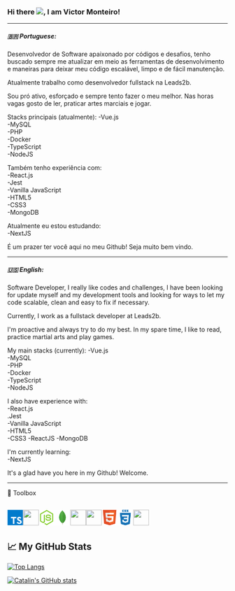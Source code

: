 ### Hi there <img src="https://raw.githubusercontent.com/MartinHeinz/MartinHeinz/master/wave.gif" width="30px">, I am Victor Monteiro!

---

##### 🇧🇷 Portuguese:
Desenvolvedor de Software apaixonado por códigos e desafios, tenho buscado sempre me atualizar em meio as ferramentas de desenvolvimento e maneiras para deixar meu código escalável, limpo e de fácil manutenção.

Atualmente trabalho como desenvolvedor fullstack na Leads2b.

Sou pró ativo, esforçado e sempre tento fazer o meu melhor. Nas horas vagas gosto de ler, praticar artes marciais e jogar. 

Stacks principais (atualmente):
-Vue.js  
-MySQL  
-PHP  
-Docker  
-TypeScript  
-NodeJS  

Também tenho experiência com:  
-React.js  
-Jest  
-Vanilla JavaScript  
-HTML5  
-CSS3  
-MongoDB

Atualmente eu estou estudando:   
-NextJS  

É um prazer ter você aqui no meu Github! Seja muito bem vindo.

---

##### 🇺🇸 English: 
Software Developer, I really like codes and challenges, I have been looking for update myself and my development tools and looking for ways to let my code scalable, clean and easy to fix if necessary.

Currently, I work as a fullstack developer at Leads2b.

I'm proactive and always try to do my best. In my spare time, I like to read, practice martial arts and play games. 

My main stacks (currently):
-Vue.js  
-MySQL  
-PHP  
-Docker  
-TypeScript  
-NodeJS  

I also have experience with:  
-React.js  
.Jest  
-Vanilla JavaScript  
-HTML5  
-CSS3 
-ReactJS
-MongoDB
  

I'm currently learning:   
-NextJS

It's a glad have you here in my Github! Welcome.

---

🧰 Toolbox

<img src="https://github.com/devicons/devicon/blob/master/icons/typescript/typescript-original.svg" width="36px" height="36px"><img src="https://cdn.worldvectorlogo.com/logos/react-2.svg" width="36px" height="36px"><img src="https://github.com/devicons/devicon/blob/master/icons/nodejs/nodejs-original.svg" width="36px" height="36px"><img src="https://github.com/devicons/devicon/blob/master/icons/mongodb/mongodb-original.svg" width="36px" height="36px"><img src="https://cdn.worldvectorlogo.com/logos/styled-components-1.svg" width="36px" height="36px"><img src="https://cdn.worldvectorlogo.com/logos/logo-javascript.svg" width="36px" height="36px"><img src="https://github.com/devicons/devicon/blob/master/icons/html5/html5-original.svg" width="36px" height="36px"><img src="https://github.com/devicons/devicon/blob/master/icons/css3/css3-plain-wordmark.svg" width="36px" height="36px"><img src="https://cdn.worldvectorlogo.com/logos/git-icon.svg" width="36px" height="36px">
---

## &#x1f4c8; My GitHub Stats

[![Top Langs](https://github-readme-stats.vercel.app/api/top-langs/?username=VictorMonteiro7&hide=java,html,css&theme=radical)](https://github.com/anuraghazra/github-readme-stats)

[![Catalin's GitHub stats](https://github-readme-stats.vercel.app/api?username=VictorMonteiro7&theme=radical)](https://github.com/anuraghazra/github-readme-stats)
